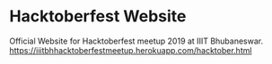 # Hacktoberfest Website 
Official Website for Hacktoberfest meetup 2019 at IIIT Bhubaneswar. https://iiitbhhacktoberfestmeetup.herokuapp.com/hacktober.html
